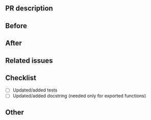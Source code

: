 ## PR description
<!-- A short description of what is done in this PR. -->

## Before 
<!-- Small example showing the functionality before this PR.
Needed only if you are changing existing source code (e.g. bug fix) -->

## After
<!-- Small example showing the functionality added/changed in this PR. 
Needed only if you change the source code. -->

## Related issues
<!--
List the issues related to this PR. E.g.
- #01
- #02

If you are closing some issues add "fixes" before the issue number, e.g.
- fixes #01
- #02
-->

## Checklist
<!-- Needed only if you change the source code.
You don't need to get everything done before opening the PR :) -->
- [ ] Updated/added tests
- [ ] Updated/added docstring (needed only for exported functions)

## Other
<!-- Add here any other relevant information. -->